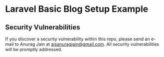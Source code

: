 # Laravel Basic Blog Setup Example

## Security Vulnerabilities

If you discover a security vulnerability within this repo, please send an e-mail to Anurag Jain at ajsanuragjain@gmail.com. All security vulnerabilities will be promptly addressed.

